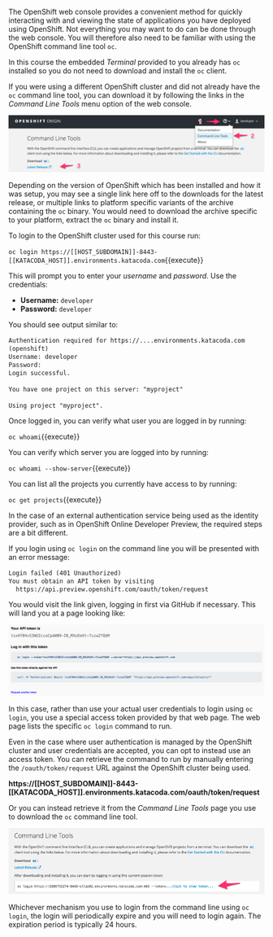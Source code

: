 The OpenShift web console provides a convenient method for quickly interacting with and viewing the state of applications you have deployed using OpenShift. Not everything you may want to do can be done through the web console. You will therefore also need to be familiar with using the OpenShift command line tool ``oc``.

In this course the embedded _Terminal_ provided to you already has ``oc`` installed so you do not need to download and install the ``oc`` client.

If you were using a different OpenShift cluster and did not already have the ``oc`` command line tool, you can download it by following the links in the _Command Line Tools_ menu option of the web console.

![Command Line Tools](../../assets/intro-openshift/cluster-access/02-command-line-tools.png)

Depending on the version of OpenShift which has been installed and how it was setup, you may see a single link here off to the downloads for the latest release, or multiple links to platform specific variants of the archive containing the ``oc`` binary. You would need to download the archive specific to your platform, extract the ``oc`` binary and install it.

To login to the OpenShift cluster used for this course run:

``oc login https://[[HOST_SUBDOMAIN]]-8443-[[KATACODA_HOST]].environments.katacoda.com``{{execute}}

This will prompt you to enter your _username_ and _password_. Use the credentials:

* **Username:** ``developer``
* **Password:** ``developer``

You should see output similar to:

```
Authentication required for https://....environments.katacoda.com (openshift)
Username: developer
Password:
Login successful.

You have one project on this server: "myproject"

Using project "myproject".
```

Once logged in, you can verify what user you are logged in by running:

``oc whoami``{{execute}}

You can verify which server you are logged into by running:

``oc whoami --show-server``{{execute}}

You can list all the projects you currently have access to by running:

``oc get projects``{{execute}}

In the case of an external authentication service being used as the identity provider, such as in OpenShift Online Developer Preview, the required steps are a bit different.

If you login using ``oc login`` on the command line you will be presented with an error message:

```
Login failed (401 Unauthorized)
You must obtain an API token by visiting
  https://api.preview.openshift.com/oauth/token/request
```

You would visit the link given, logging in first via GitHub if necessary. This will land you at a page looking like:

![Request Access Token](../../assets/intro-openshift/cluster-access/02-request-access-token.png)

In this case, rather than use your actual user credentials to login using ``oc login``, you use a special access token provided by that web page. The web page lists the specific ``oc login`` command to run.

Even in the case where user authentication is managed by the OpenShift cluster and user credentials are accepted, you can opt to instead use an access token. You can retrieve the command to run by manually entering the ``/oauth/token/request`` URL against the OpenShift cluster being used.

**https://[[HOST_SUBDOMAIN]]-8443-[[KATACODA_HOST]].environments.katacoda.com/oauth/token/request**

Or you can instead retrieve it from the _Command Line Tools_ page you use to download the ``oc`` command line tool.

 ![Request Access Token](../../assets/intro-openshift/cluster-access/02-login-access-token.png)

Whichever mechanism you use to login from the command line using ``oc login``, the login will periodically expire and you will need to login again. The expiration period is typically 24 hours.
